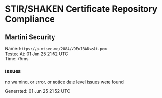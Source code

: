 # STIR/SHAKEN Certificate Repository Compliance

## Martini Security

Name: `https://p.mtsec.me/2884/V9EuIBADszAt.pem`\
Tested At: 01 Jun 25 21:52 UTC\
Time: 75ms

### Issues

no warning, or error, or notice date level issues were found

Generated: 01 Jun 25 21:52 UTC